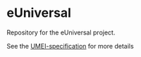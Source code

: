 # eUniversal

Repository for the eUniversal project. 

See the [UMEI-specification](https://euniversal.github.io/umei-api-specification) for more details

